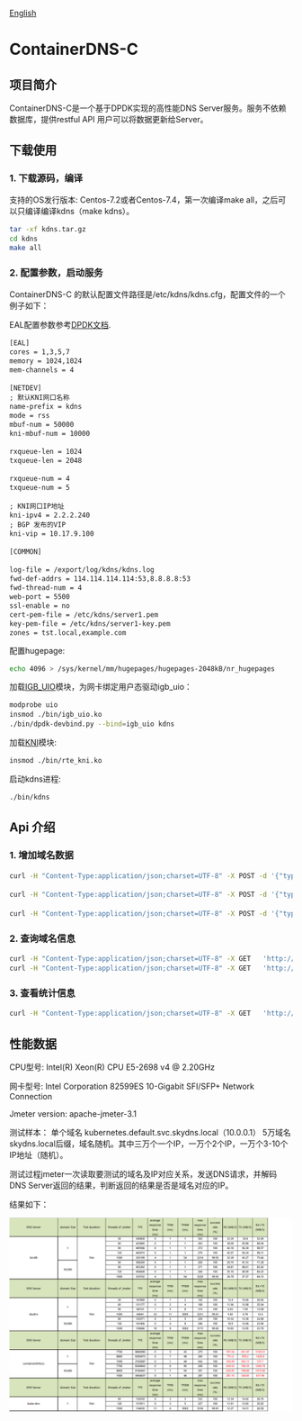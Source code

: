 [English](README.md)

# ContainerDNS-C

## 项目简介

 ContainerDNS-C是一个基于DPDK实现的高性能DNS Server服务。服务不依赖数据库，提供restful API 用户可以将数据更新给Server。

## 下载使用

### 1. 下载源码，编译

支持的OS发行版本: Centos-7.2或者Centos-7.4，第一次编译make all，之后可以只编译编译kdns（make kdns）。

```bash
tar -xf kdns.tar.gz
cd kdns
make all
```

### 2. 配置参数，启动服务

ContainerDNS-C 的默认配置文件路径是/etc/kdns/kdns.cfg，配置文件的一个例子如下：

EAL配置参数参考[DPDK文档](http://dpdk.org/doc/guides/testpmd_app_ug/run_app.html#eal-command-line-options).

```vim
[EAL]
cores = 1,3,5,7
memory = 1024,1024
mem-channels = 4
 
[NETDEV]
; 默认KNI网口名称
name-prefix = kdns
mode = rss
mbuf-num = 50000
kni-mbuf-num = 10000

rxqueue-len = 1024
txqueue-len = 2048
    
rxqueue-num = 4
txqueue-num = 5

; KNI网口IP地址
kni-ipv4 = 2.2.2.240
; BGP 发布的VIP
kni-vip = 10.17.9.100

[COMMON]

log-file = /export/log/kdns/kdns.log
fwd-def-addrs = 114.114.114.114:53,8.8.8.8:53
fwd-thread-num = 4
web-port = 5500
ssl-enable = no
cert-pem-file = /etc/kdns/server1.pem
key-pem-file = /etc/kdns/server1-key.pem
zones = tst.local,example.com
```

配置hugepage:

```bash
echo 4096 > /sys/kernel/mm/hugepages/hugepages-2048kB/nr_hugepages
```

加载[IGB_UIO](http://dpdk.org/doc/guides/linux_gsg/linux_drivers.html)模块，为网卡绑定用户态驱动igb_uio：

```bash
modprobe uio
insmod ./bin/igb_uio.ko
./bin/dpdk-devbind.py --bind=igb_uio kdns
```

加载[KNI](http://dpdk.org/doc/guides/linux_gsg/enable_func.html#loading-the-dpdk-kni-kernel-module)模块:

```bash
insmod ./bin/rte_kni.ko
```

启动kdns进程:

```bash
./bin/kdns 
```

## Api 介绍

### 1. 增加域名数据

```bash
curl -H "Content-Type:application/json;charset=UTF-8" -X POST -d '{"type":"A","zoneName":"example.com","domainName":"chen.example.com","host":"192.168.2.2"}'  'http://127.0.0.1:5500/kdns/domain' 

curl -H "Content-Type:application/json;charset=UTF-8" -X POST -d '{"type":"CNAME","zoneName":"example.com","domainName":"chen.cname.example.com","host":"chen.example.com"}' 'http://127.0.0.1:5500/kdns/domain' 

curl -H "Content-Type:application/json;charset=UTF-8" -X POST -d '{"type":"SRV","zoneName":"example.com","domainName":"_srvtcp._tcp.example.com","host":"chen.example.com","priority":20,"weight":50,"port":8800}'  'http://127.0.0.1:5500/kdns/domain'
```

### 2. 查询域名信息

```bash
curl -H "Content-Type:application/json;charset=UTF-8" -X GET   'http://127.0.0.1:5500/kdns/perdomain/chen.example.com' 
curl -H "Content-Type:application/json;charset=UTF-8" -X GET   'http://127.0.0.1:5500/kdns/domain' 
```

### 3. 查看统计信息

```bash
curl -H "Content-Type:application/json;charset=UTF-8" -X GET   'http://127.0.0.1:5500/kdns/statistics/get'
```

## 性能数据

CPU型号: Intel(R) Xeon(R) CPU E5-2698 v4 @ 2.20GHz

网卡型号: Intel Corporation 82599ES 10-Gigabit SFI/SFP+ Network Connection

Jmeter version: apache-jmeter-3.1

测试样本： 单个域名 kubernetes.default.svc.skydns.local（10.0.0.1）
           5万域名 skydns.local后缀，域名随机。其中三万个一个IP，一万个2个IP，一万个3-10个IP地址（随机）。
           
  测试过程jmeter一次读取要测试的域名及IP对应关系，发送DNS请求，并解码DNS Server返回的结果，判断返回的结果是否是域名对应的IP。

结果如下：

![测试结果](images/dns-performance.png "测试结果")
